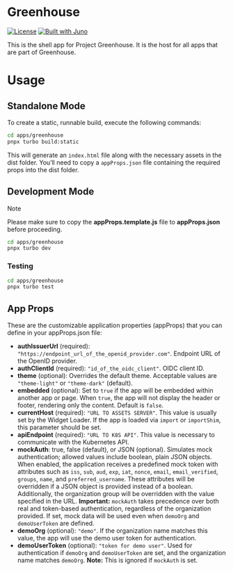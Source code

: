 # Greenhouse

[![License](https://img.shields.io/badge/License-Apache%202.0-blue.svg)](LICENSE)
[![Built with Juno](https://cloudoperators.github.io/juno/built-with-juno.svg)](https://github.com/cloudoperators/juno)

This is the shell app for Project Greenhouse. It is the host for all apps that are part of Greenhouse.

# Usage

## Standalone Mode

To create a static, runnable build, execute the following commands:

```bash
cd apps/greenhouse
pnpx turbo build:static
```

This will generate an `index.html` file along with the necessary assets in the dist folder. You’ll need to copy a `appProps.json` file containing the required props into the dist folder.

## Development Mode

<!-- add note -->

> [!NOTE]  
> Please make sure to copy the **appProps.template.js** file to **appProps.json** before proceeding.

```bash
cd apps/greenhouse
pnpx turbo dev
```

### Testing

```bash
cd apps/greenhouse
pnpx turbo test
```

## App Props

These are the customizable application properties (appProps) that you can define in your appProps.json file:

- **authIssuerUrl** (required): `"https://endpoint_url_of_the_openid_provider.com"`. Endpoint URL of the OpenID provider.
- **authClientId** (required): `"id_of_the_oidc_client"`. OIDC client ID.
- **theme** (optional): Overrides the default theme. Acceptable values are `"theme-light"` or `"theme-dark"` (default).
- **embedded** (optional): Set to `true` if the app will be embedded within another app or page. When `true`, the app will not display the header or footer, rendering only the content. Default is `false`.
- **currentHost** (required): `"URL TO ASSETS SERVER"`. This value is usually set by the Widget Loader. If the app is loaded via `import` or `importShim`, this parameter should be set.
- **apiEndpoint** (required): `"URL TO K8S API"`. This value is necessary to communicate with the Kubernetes API.
- **mockAuth**: true, false (default), or JSON (optional). Simulates mock authentication; allowed values include boolean, plain JSON objects. When enabled, the application receives a predefined mock token with attributes such as `iss`, `sub`, `aud`, `exp`, `iat`, `nonce`, `email`, `email_verified`, `groups`, `name`, and `preferred_username`. These attributes will be overridden if a JSON object is provided instead of a boolean. Additionally, the organization group will be overridden with the value specified in the URL.
  **Important:** `mockAuth` takes precedence over both real and token-based authentication, regardless of the organization provided. If set, mock data will be used even when `demoOrg` and `demoUserToken` are defined.
- **demoOrg** (optional): `"demo"`. If the organization name matches this value, the app will use the demo user token for authentication.
- **demoUserToken** (optional): `"token for demo user"`. Used for authentication if `demoOrg` and `demoUserToken` are set, and the organization name matches `demoOrg`.
  **Note:** This is ignored if `mockAuth` is set.
